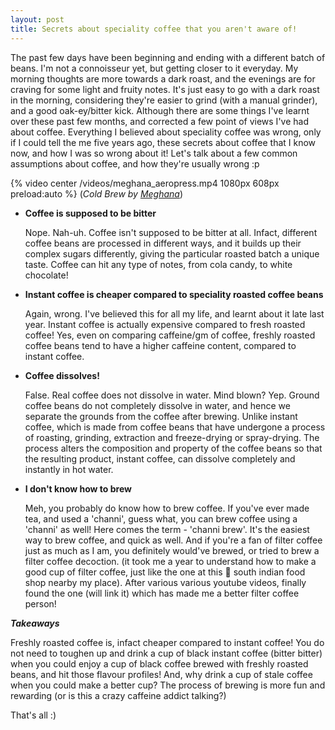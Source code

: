 ```yaml
---
layout: post
title: Secrets about speciality coffee that you aren't aware of!
---
```


The past few days have been beginning and ending with a different batch of beans. I'm not a connoisseur yet, but getting closer to it everyday. My morning thoughts are more towards a dark roast, and the evenings are for craving for some light and fruity notes. It's just easy to go with a dark roast in the morning, considering they're easier to grind (with a manual grinder), and a good oak-ey/bitter kick. 
Although there are some things I've learnt over these past few months, and corrected a few point of views I've had about coffee. Everything I believed about speciality coffee was wrong, only if I could tell the me five years ago, these secrets about coffee that I know now, and how I was so wrong about it! 
Let's talk about a few common assumptions about coffee, and how they're usually wrong :p 

{% video center /videos/meghana_aeropress.mp4  1080px 608px preload:auto %}
(_Cold Brew by [Meghana](http://twitter.com/_aspiringcat)_)

* __Coffee is supposed to be bitter__

    Nope. Nah-uh. Coffee isn't supposed to be bitter at all. Infact, different coffee beans are processed in different ways, and it builds up their complex sugars differently, giving the particular roasted batch a unique taste. Coffee can hit any type of notes, from cola candy, to white chocolate! 

* __Instant coffee is cheaper compared to speciality roasted coffee beans__

    Again, wrong. I've believed this for all my life, and learnt about it late last year. Instant coffee is actually expensive compared to fresh roasted coffee! Yes, even on comparing caffeine/gm of coffee, freshly roasted coffee beans tend to have a higher caffeine content, compared to instant coffee. 

* __Coffee dissolves!__
    
    False. Real coffee does not dissolve in water. Mind blown? Yep. Ground coffee beans do not completely dissolve in water, and hence we separate the grounds from the coffee after brewing. Unlike instant coffee, which is made from coffee beans that have undergone a process of roasting, grinding, extraction and freeze-drying or spray-drying. The process alters the composition and property of the coffee beans so that the resulting product, instant coffee, can dissolve completely and instantly in hot water.

* __I don't know how to brew__

    Meh, you probably do know how to brew coffee. If you've ever made tea, and used a 'channi', guess what, you can brew coffee using a 'channi' as well! Here comes the term - 'channi brew'. It's the easiest way to brew coffee, and quick as well. 
    And if you're a fan of filter coffee just as much as I am, you definitely would've brewed, or tried to brew a filter coffee decoction. (it took me a year to understand how to make a good cup of filter coffee, just like the one at this 🤯 south indian food shop nearby my place). After various various youtube videos, finally found the one (will link it) which has made me a better filter coffee person! 

***Takeaways***

Freshly roasted coffee is, infact cheaper compared to instant coffee! 
You do not need to toughen up and drink a cup of black instant coffee (bitter bitter) when you could enjoy a cup of black coffee brewed with freshly roasted beans, and hit those flavour profiles! 
And, why drink a cup of stale coffee when you could make a better cup? The process of brewing is more fun and rewarding (or is this a crazy caffeine addict talking?) 

That's all :)